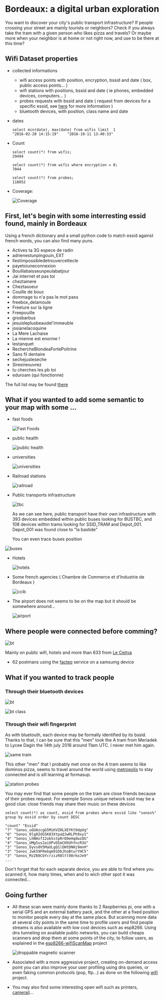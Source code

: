 # Bordeaux: a digital urban exploration

You want to discover your city's public transport infrastructure? If people crossing your street are mainly tourists or neighbors? Check if you always take the tram with a given person who likes pizza and travels? Or maybe more when your neighbor is at home or not right now, and use to be there at this time?

## Wifi Dataset properties

- collected informations
    - wifi access points with position, encryption, bssid and date ( box, public access points... )
    - wifi stations with positions, bssid and date ( ie phones, embedded devices, computers... )
    - probes requests with bssid and date ( request from devices for a specific essid, see [here](https://wiki.freenetproject.org/Probes) for more information )
    - bluetooth devices, with position, class name and date

- dates

   ````
   select min(date), max(date) from wifis limit  1
   "2016-02-20 14:15:19"	"2016-10-11 13:40:33"
   ````

- Count

    ````
    select count(*) from wifis;
    29494
    ````

    ````
    select count(*) from wifis where encryption = 0;
    7044
    ````

    ````
    select count(*) from probes;
    118052
    ````

- Coverage:

  ![Coverage](results/coverage.png)
  
## First, let's begin with some interresting essid found, mainly in Bordeaux

Using a french dictionary and a small python code to match essid against french words, you can also find many puns.

- Actives ta 3G espece de radin
- adrienestunpingouin_EXT
- Ilestimpossibledetrouvercettecle
- payetoiuneconnexion
- Bouillabaisseunpeulabatjour
- Jai internet et pas toi
- cheztamere
- Cheztasoeur
- Couille de bouc
- dommage tu n'a pas le mot  pass
- freebox_delamoule
- Freeture sur la ligne
- Freepouille
- grosbarbus
- jesuisleplusbeaudel'immeuble
- josianelacoquine
- La Mere Lachaise
- La mienne est enorme !
- lestanquet
- RechercheBlondeaFortePoitrine
- Sans fil dentaire
- sechejusteseche
- Siresireouvrez
- tu cherches les pb toi
- eduroam (qui fonctionne)

The full list may be found [there](results/top_names.csv)

## What if you wanted to add some semantic to your map with some ...

- fast foods

   ![Fast Foods](results/fastfoods.png)

- public health

   ![public health](results/hospitals.png)
   
- universities

   ![universities](results/universities.png)

- Railroad stations

   ![railroad](results/railroad_stations.png)

- Public transports infrastructure

   ![tbc](results/tbc.png)
   
   As we can see here, public transport have their own infrastructure with 393 devices embedded within public buses looking for BUSTBC, and 108 devices within trams looking for SSID_TRAM and Depot_001. Depot_001 was found close to "la bastide"

    You can even trace buses position

![buses](results/bus_date.png)

- Hotels

   ![hotels](results/hotels.png)

- Some french agencies ( Chambre de Commerce et d'Industrie de Bordeaux )

   ![ccib](results/ccib.png)

- The airport does not seems to be on the map but it should be somewhere around...

   ![airport](results/airport.png)

## Where people were connected before comming?

   ![bt](results/top_probes.png)

Mainly on public wifi, hotels and more than 633 from [Le Ceitya](http://www.hotel-leceitya.com/)


- 62 postmans using the [facteo](http://laposte.insa-rennes.fr/facteo/) service on a samsumg device


## What if you wanted to track people

### Through their bluetooth devices

   ![bt](results/bt.png)

   ![bt class](results/bt_class.png)

### Through their wifi fingerprint

As with bluetouth, each device may be formally identified by its bssid. Thanks to that, I can be sure that this "men" took the A tram from Meriadek to Lycee Dagin the 14th july 2016 around 11am UTC. I never met him again.

   ![same tram](results/same_tram.png)
   
This other "men" that I probably met once on the A tram seems to like dominos pizza, seems to travel around the world using [metropolis](https://www.wifimetropolis.com/fr) to stay connected and is sill learning at formasup.

   ![station probes](results/station_probes.png)

You may ever find that some people on the tram are close friends because of their probes request.
For exemple Sonos unique network ssid may be a good clue: close friends may share their music on these devices

````select count(*) as count, essid from probes where essid like "sonos%" group by essid order by count DESC````

````
"count" "Essid"
"7"	"Sonos_uGUAzcgG5MiKVZHLXEYKt9dpUq"
"6"	"Sonos_0lg0ZdG5K83XtpaQJwRLPh9xy1"
"4"	"Sonos_LhNHzfI2obSstpRrQ9eHqdwzOG"
"4"	"Sonos_UMg5us2aiOPvDImCH5UhYncR3U"
"3"	"Sonos_Dyvs0V5MaULgQ1lOHtDNHj9mnH"
"3"	"Sonos_Jwk59FRebgm91DbJhoBturYHC5"
"3"	"Sonos_MzZ60CbYcrzizR8ltl98rkoJe9"
...
````

Don't forget that for each separate device, you are able to find where you scanned it, how many times, when and to wich other spot it was connected...

## Going further

- All these scan were mainly done thanks to 2 Raspberries pi, one with a serial GPS and an external battery pack, and the other at a fixed position to monitor people every day at the same place.
  But scanning more data at several city points in the same time to profile users and find people streams is also available with low cost devices such as esp8266. Using dns tunneling on available public networks, you can build cheaps scanners and drop them at some points of the city, to follow users, as explained in the [esp8266-wifiScanMap](https://github.com/mehdilauters/esp8266-wifiScanMap) project

  ![droppable magnetic scanner](https://raw.githubusercontent.com/mehdilauters/esp8266-wifiScanMap/master/doc/blackbox_open.png)
  
- Associated with a more aggressive project, creating on-demand access point you can also improve your user profiling using dns queries, or even faking common protocols (pop, ftp...) as done on the following [wifi](https://github.com/JDRobotter/wifi) project.


- You may also find some interesting open wifi such as printers, [camerail](http://www.camerail.com)...



